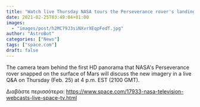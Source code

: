 ```yaml
---
title: "Watch live Thursday NASA tours the Perseverance rover's landing site on Mars"
date: 2021-02-25T03:49:04+01:00
images:
  - "images/post/h2MC79J3siNXvrXEqpFedT.jpg"
author: "AstroBot"
categories: ["News"]
tags: ["space.com"]
draft: false
---
```


The camera team behind the first HD panorama that NASA's Perseverance rover snapped on the surface of Mars will discuss the new imagery in a live Q&A on Thursday (Feb. 25) at 4 p.m. EST (2100 GMT). 

Διαβάστε περισσότερα: https://www.space.com/17933-nasa-television-webcasts-live-space-tv.html
